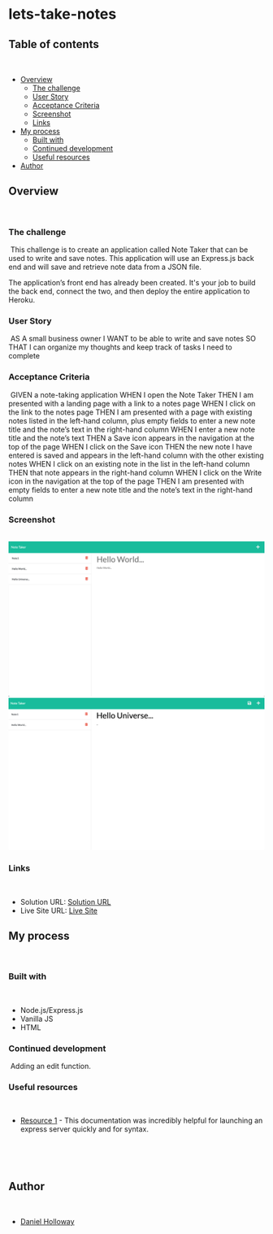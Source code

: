 # lets-take-notes
## Table of contents
​
- [Overview](#overview)
  - [The challenge](#the-challenge)
  - [User Story](#user-story)
  - [Acceptance Criteria](#acceptance-criteria)
  - [Screenshot](#screenshot)
  - [Links](#links)
- [My process](#my-process)
  - [Built with](#built-with)
  - [Continued development](#continued-development)
  - [Useful resources](#useful-resources)
- [Author](#author)
​
## Overview
​
### The challenge
​
This challenge is to create an application called Note Taker that can be used to write and save notes. This application will use an Express.js back end and will save and retrieve note data from a JSON file.

The application’s front end has already been created. It's your job to build the back end, connect the two, and then deploy the entire application to Heroku.
​
### User Story
​
AS A small business owner
I WANT to be able to write and save notes
SO THAT I can organize my thoughts and keep track of tasks I need to complete
​
### Acceptance Criteria
​
GIVEN a note-taking application
WHEN I open the Note Taker
THEN I am presented with a landing page with a link to a notes page
WHEN I click on the link to the notes page
THEN I am presented with a page with existing notes listed in the left-hand column, plus empty fields to enter a new note title and the note’s text in the right-hand column
WHEN I enter a new note title and the note’s text
THEN a Save icon appears in the navigation at the top of the page
WHEN I click on the Save icon
THEN the new note I have entered is saved and appears in the left-hand column with the other existing notes
WHEN I click on an existing note in the list in the left-hand column
THEN that note appears in the right-hand column
WHEN I click on the Write icon in the navigation at the top of the page
THEN I am presented with empty fields to enter a new note title and the note’s text in the right-hand column
​
### Screenshot
​
![](./public/assets/images/SS1.png)
![](./public/assets/images/SS2.png)

### Links
​
- Solution URL: [Solution URL](https://github.com/VendettiStudios/lets-take-notes/settings)
- Live Site URL: [Live Site](https://vendettistudios.github.io/lets-take-notes/)
​
## My process
​
### Built with
​
- Node.js/Express.js
- Vanilla JS
- HTML
​
​
### Continued development
​
Adding an edit function.
​
​
### Useful resources
​
- [Resource 1](https://expressjs.com/) - This documentation was incredibly helpful for launching an express server quickly and for syntax.

​

​
## Author
​
- [Daniel Holloway](https://DanielHolloway.dev)
